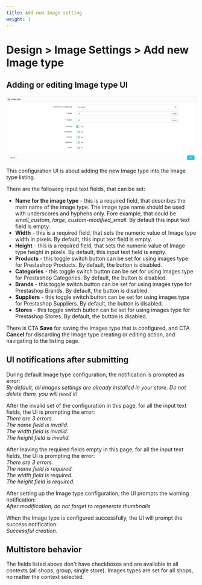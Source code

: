 ```yaml
---
title: Add new Image setting
weight: 1
---
```


# Design > Image Settings > Add new Image type

## Adding or editing Image type UI

![Adding or editing Image type panel](static/img/image-settings-add-edit-image-type.png)

This configuration UI is about adding the new Image type into the Image type listing.

There are the following input text fields, that can be set:

- **Name for the image type**  - this is a required field, that describes the main name of the image type. The image type name should be used with underscores and hyphens only. Fore example, that could be _small_custom_, _large_, _custom-modified_small_. By default this input text field is empty.
- **Width** - this is a required field, that sets the numeric value of Image type width in pixels. By default, this input text field is empty.
- **Height** - this is a required field, that sets the numeric value of Image type height in pixels. By default, this input text field is empty.
- **Products** - this toggle switch button can be set for using images type for Prestashop Products. By default, the button is disabled.
- **Categories** - this toggle switch button can be set for using images type for Prestashop Categories. By default, the button is disabled.
- **Brands** - this toggle switch button can be set for using images type for Prestashop Brands. By default, the button is disabled.
- **Suppliers** - this toggle switch button can be set for using images type for Prestashop Suppliers. By default, the button is disabled.
- **Stores** - this toggle switch button can be set for using images type for Prestashop Stores. By default, the button is disabled.

There is CTA **Save** for saving the Images type that is configured, and CTA **Cancel** for discarding the Image type creating or editing action, and navigating to the listing page.

## UI notifications after submitting

During default Image type configuration, the notification is prompted as error: <br>
_By default, all images settings are already installed in your store. Do not delete them, you will need it!_

After the invalid set of the configuration in this page, for all the input text fields, the UI is prompting the error: <br>
_There are 3 errors.<br>
The name field is invalid.<br>
The width field is invalid.<br>
The height field is invalid._<br>

After leaving the required fields empty in this page, for all the input text fields, the UI is prompting the error: <br>
_There are 3 errors.<br>
The name field is required.<br>
The width field is required.<br>
The height field is required._<br>

After setting up the Image type configuration, the UI prompts the warning notification: <br>
_After modification, do not forget to regenerate thumbnails_

When the Image type is configured successfully, the UI will prompt the success notification:<br>
_Successful creation._

## Multistore behavior

The fields listed above don't have checkboxes and are available in all contexts (all shops, group, single store).
Images types are set for all shops, no matter the context selected.
